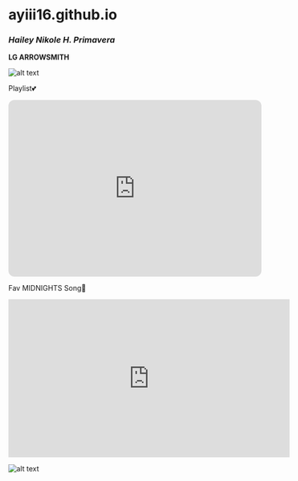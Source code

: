 # ayiii16.github.io
### *Hailey Nikole H. Primavera*

**LG ARROWSMITH**

![alt text](https://i.pinimg.com/564x/59/84/d9/5984d902871b0386a3981c09bfa0a997.jpg)

Playlist💕
<iframe style="border-radius:12px" src="https://open.spotify.com/embed/playlist/4kO0fCFajCTgOSl8NTDz4F?utm_source=generator" width="100%" height="352" frameBorder="0" allowfullscreen="" allow="autoplay; clipboard-write; encrypted-media; fullscreen; picture-in-picture" loading="lazy"></iframe>


Fav MIDNIGHTS Song💖
<iframe width="560" height="315" src="https://www.youtube.com/embed/7Gbg6Z70J7E" title="YouTube video player" frameborder="0" allow="accelerometer; autoplay; clipboard-write; encrypted-media; gyroscope; picture-in-picture; web-share" allowfullscreen></iframe>

![alt text](https://i.pinimg.com/564x/8d/b1/28/8db128221667ec7c300603f9348230f0.jpg)

